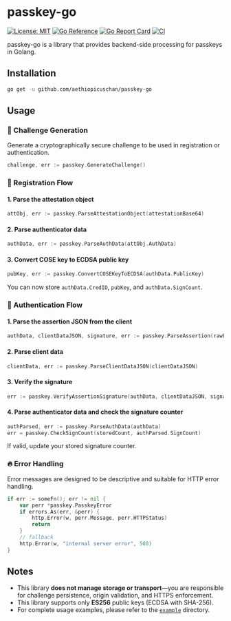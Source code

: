 # passkey-go

[![License: MIT](https://img.shields.io/badge/License-MIT-brightgreen?style=flat-square)](/LICENSE)
[![Go Reference](https://pkg.go.dev/badge/github.com/aethiopicuschan/passkey-go.svg)](https://pkg.go.dev/github.com/aethiopicuschan/passkey-go)
[![Go Report Card](https://goreportcard.com/badge/github.com/aethiopicuschan/passkey-go)](https://goreportcard.com/report/github.com/aethiopicuschan/passkey-go)
[![CI](https://github.com/aethiopicuschan/passkey-go/actions/workflows/ci.yaml/badge.svg)](https://github.com/aethiopicuschan/passkey-go/actions/workflows/ci.yaml)

passkey-go is a library that provides backend-side processing for passkeys in Golang.

## Installation

```sh
go get -u github.com/aethiopicuschan/passkey-go
```

## Usage

### 📌 Challenge Generation

Generate a cryptographically secure challenge to be used in registration or authentication.

```go
challenge, err := passkey.GenerateChallenge()
```

### 🏁 Registration Flow

#### 1. Parse the attestation object

```go
attObj, err := passkey.ParseAttestationObject(attestationBase64)
```

#### 2. Parse authenticator data

```go
authData, err := passkey.ParseAuthData(attObj.AuthData)
```

#### 3. Convert COSE key to ECDSA public key

```go
pubKey, err := passkey.ConvertCOSEKeyToECDSA(authData.PublicKey)
```

You can now store `authData.CredID`, `pubKey`, and `authData.SignCount`.

### 🔐 Authentication Flow

#### 1. Parse the assertion JSON from the client

```go
authData, clientDataJSON, signature, err := passkey.ParseAssertion(rawBody)
```

#### 2. Parse client data

```go
clientData, err := passkey.ParseClientDataJSON(clientDataJSON)
```

#### 3. Verify the signature

```go
err := passkey.VerifyAssertionSignature(authData, clientDataJSON, signature, pubKey)
```

#### 4. Parse authenticator data and check the signature counter

```go
authParsed, err := passkey.ParseAuthData(authData)
err = passkey.CheckSignCount(storedCount, authParsed.SignCount)
```

If valid, update your stored signature counter.

### 🔥 Error Handling

Error messages are designed to be descriptive and suitable for HTTP error handling.

```go
if err := someFn(); err != nil {
	var perr *passkey.PasskeyError
	if errors.As(err, &perr) {
		http.Error(w, perr.Message, perr.HTTPStatus)
		return
	}
	// fallback
	http.Error(w, "internal server error", 500)
}
```

## Notes

- This library **does not manage storage or transport**—you are responsible for challenge persistence, origin validation, and HTTPS enforcement.
- This library supports only **ES256** public keys (ECDSA with SHA-256).
- For complete usage examples, please refer to the [`example`](./example) directory.
